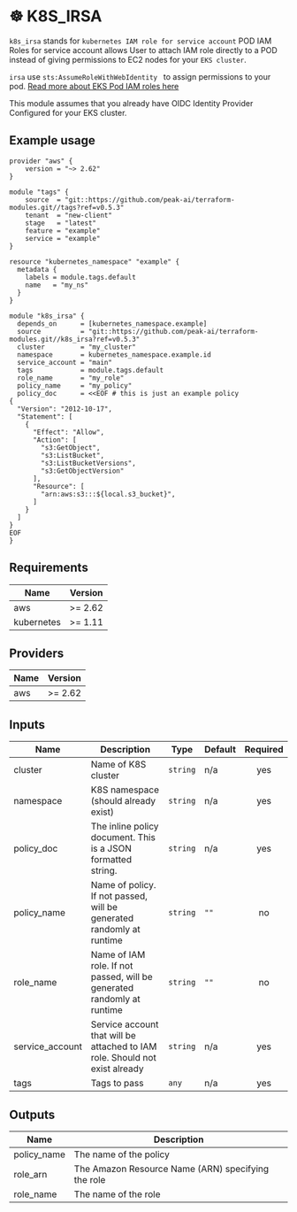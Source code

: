 # ☸ K8S_IRSA

`k8s_irsa` stands for `kubernetes IAM role for service account`
POD IAM Roles for service account allows User to attach IAM role directly to a POD instead of giving permissions to EC2 nodes for your `EKS cluster`.

`irsa` use `sts:AssumeRoleWithWebIdentity ` to assign permissions to your pod.
[Read more about EKS Pod IAM roles here](https://aws.amazon.com/about-aws/whats-new/2019/09/amazon-eks-adds-support-to-assign-iam-permissions-to-kubernetes-service-accounts/#:~:text=Now%2C%20Amazon%20EKS%20allows%20you,individual%20pod%20that%20you%20run.)

This module assumes that you already have OIDC Identity Provider Configured for your EKS cluster.

## Example usage

```hcl
provider "aws" {
    version = "~> 2.62"
}

module "tags" {
    source  = "git::https://github.com/peak-ai/terraform-modules.git//tags?ref=v0.5.3"
    tenant  = "new-client"
    stage   = "latest"
    feature = "example"
    service = "example"
}

resource "kubernetes_namespace" "example" {
  metadata {
    labels = module.tags.default
    name   = "my_ns"
  }
}

module "k8s_irsa" {
  depends_on      = [kubernetes_namespace.example]
  source          = "git::https://github.com/peak-ai/terraform-modules.git//k8s_irsa?ref=v0.5.3"
  cluster         = "my_cluster"
  namespace       = kubernetes_namespace.example.id
  service_account = "main"
  tags            = module.tags.default
  role_name       = "my_role"
  policy_name     = "my_policy"
  policy_doc      = <<EOF # this is just an example policy
{
  "Version": "2012-10-17",
  "Statement": [
    {
      "Effect": "Allow",
      "Action": [
        "s3:GetObject",
        "s3:ListBucket",
        "s3:ListBucketVersions",
        "s3:GetObjectVersion"
      ],
      "Resource": [
        "arn:aws:s3:::${local.s3_bucket}",
      ]
    }
  ]
}
EOF
}
```

## Requirements

| Name | Version |
|------|---------|
| aws | >= 2.62 |
| kubernetes | >= 1.11 |

## Providers

| Name | Version |
|------|---------|
| aws | >= 2.62 |

## Inputs

| Name | Description | Type | Default | Required |
|------|-------------|------|---------|:--------:|
| cluster | Name of K8S cluster | `string` | n/a | yes |
| namespace | K8S namespace (should already exist) | `string` | n/a | yes |
| policy\_doc | The inline policy document. This is a JSON formatted string. | `string` | n/a | yes |
| policy\_name | Name of policy. If not passed, will be generated randomly at runtime | `string` | `""` | no |
| role\_name | Name of IAM role. If not passed, will be generated randomly at runtime | `string` | `""` | no |
| service\_account | Service account that will be attached to IAM role. Should not exist already | `string` | n/a | yes |
| tags | Tags to pass | `any` | n/a | yes |

## Outputs

| Name | Description |
|------|-------------|
| policy\_name | The name of the policy |
| role\_arn | The Amazon Resource Name (ARN) specifying the role |
| role\_name | The name of the role |
